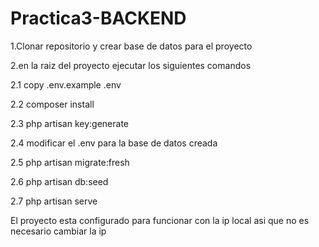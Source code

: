 # Practica3-BACKEND

1.Clonar repositorio y crear base de datos para el proyecto 

2.en la raiz del proyecto ejecutar los siguientes comandos

2.1 copy .env.example .env

2.2 composer install

2.3 php artisan key:generate

2.4 modificar el .env para la base de datos creada

2.5 php artisan migrate:fresh

2.6 php artisan db:seed 

2.7 php artisan serve

El proyecto esta configurado para funcionar con la ip local asi que no es necesario cambiar la ip
